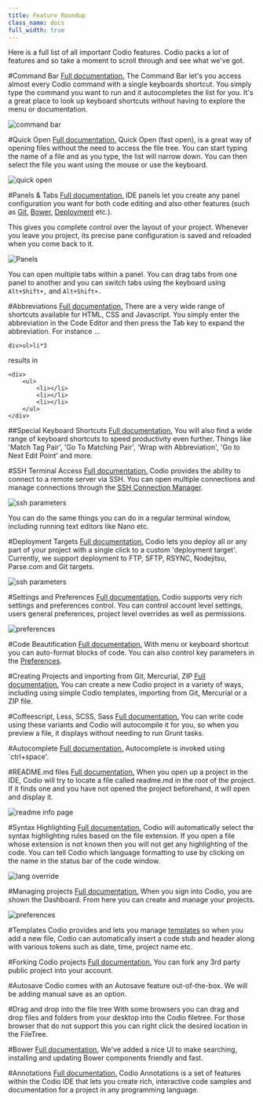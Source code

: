 ```yaml
---
title: Feature Roundup
class_name: docs
full_width: true
---
```


Here is a full list of all important Codio features. Codio packs a lot of features and so take a moment to scroll through and see what we've got.

#Command Bar
[Full documentation.](/docs/command-bar) The Command Bar let's you access almost every Codio command with a single keyboards shortcut. You simply type the command you want to run and it autocompletes the list for you. It's a great place to look up keyboard shortcuts without having to explore the menu or documentation.

![command bar](/img/docs/command-bar.png)

#Quick Open
[Full documentation.](/docs/ide/ide-general/quick-open/) Quick Open (fast open), is a great way of opening files without the need to access the file tree. You can start typing the name of a file and as you type, the list will narrow down. You can then select the file you want using the mouse or use the keyboard.

![quick open](/img/docs/quick-open.png)

#Panels & Tabs
[Full documentation.](/docs/panels/) IDE panels let you create any panel configuration you want for both code editing and also other features (such as [Git](/docs/git), [Bower](/docs/bower), [Deployment](/docs/deployment) etc.).

This gives you complete control over the layout of your project. Whenever you leave you project, its precise pane configuration is saved and reloaded when you come back to it.

![Panels](/img/docs/panel-overview.png)

You can open multiple tabs within a panel. You can drag tabs from one panel to another and you can switch tabs using the keyboard using `Alt+Shift+,` and `Alt+Shift+.`

#Abbreviations
[Full documentation.](/docs/emmet/emmet-abbreviations/) There are a very wide range of shortcuts available for HTML, CSS and Javascript. You simply enter the abbreviation in the Code Editor and then press the Tab key to expand the abbreviation. For instance ...

	div>ul>li*3

results in 

	<div>
	    <ul>
	        <li></li>
	        <li></li>
	        <li></li>
	    </ul>
	</div>


##Special Keyboard Shortcuts
[Full documentation.](/docs/emmet/emmet-actions/) You will also find a wide range of keyboard shortcuts to speed productivity even further. Things like 'Match Tag Pair', 'Go To Matching Pair', 'Wrap with Abbreviation', 'Go to Next Edit Point' and more.

#SSH Terminal Access
[Full documentation.](/docs/ssh/) Codio provides the ability to connect to a remote server via SSH. You can open multiple connections and manage connections through the [SSH Connection Manager](/docs/ssh/ssh-manager).

![ssh parameters](/img/docs/ssh-tab.png)

You can do the same things you can do in a regular terminal window, including running text editors like Nano etc.

#Deployment Targets
[Full documentation.](/docs/deployment/deploy/)
Codio lets you deploy all or any part of your project with a single click to a custom 'deployment target'. Currently, we support deployment to FTP, SFTP, RSYNC, Nodejitsu, Parse.com and Git targets.

![ssh parameters](/img/docs/deploy-details.png)

#Settings and Preferences
[Full documentation.](/docs/settings-prefs/) Codio supports very rich settings and preferences control. You can control account level settings, users general preferences, project level overrides as well as permissions.

![preferences](/img/docs/prefs-user.png)

#Code Beautification
[Full documentation.](/docs/ide-beautify/) With menu or keyboard shortcut you can auto-format blocks of code. You can also control key parameters in the [Preferences](/docs/settings-prefs/codio-prefs/).

#Creating Projects and importing from Git, Mercurial, ZIP
[Full documentation.](/docs/console/creating/) You can create a new Codio project in a variety of ways, including using simple Codio templates, importing from Git, Mercurial or a ZIP file.

#Coffeescript, Less, SCSS, Sass
[Full documentation.](/docs/compiling/) You can write code using these variants and Codio will autocompile it for you, so when you preview a file, it displays without needing to run Grunt tasks.

#Autocomplete
[Full documentation.](/docs/autocomplete/) Autocomplete is invoked using `ctrl+space'.

#README.md files
[Full documentation.](/docs/ide/ide-general/readme-md/) When you open up a project in the IDE, Codio will try to locate a file called readme.md in the root of the project. If it finds one and you have not opened the project beforehand, it will open and display it. 

![readme info page](/img/docs/readme-md.png)

#Syntax Highlighting
[Full documentation.](/docs/ide/code-editor/ide-force-lang/) Codio will automatically select the syntax highlighting rules based on the file extension. If you open a file whose extension is not known then you will not get any highlighting of the code. You can tell Codio which language formatting to use by clicking on the name in the status bar of the code window.

![lang override](/img/docs/ide-force-lang.png)

#Managing projects
[Full documentation.](/s/docs/console/) When you sign into Codio, you are shown the Dashboard. From here you can create and manage your projects.

![preferences](/img/docs/console-screen.png)

#Templates
Codio provides and lets you manage [templates](/docs/ide/ide-general/templates) so when you add a new file, Codio can automatically insert a code stub and header along with various tokens such as date, time, project name etc.


#Forking Codio projects
[Full documentation.](/docs/ide/ide-general/fork/) You can fork any 3rd party public project into your account.

#Autosave
Codio comes with an Autosave feature out-of-the-box. We will be adding manual save as an option.

#Drag and drop into the file tree
With some browsers you can drag and drop files and folders from your desktop into the Codio filetree. For those browser that do not support this you can right click the desired location in the FileTree.

#Bower
[Full documentation.](/docs/bower/) We've added a nice UI to make searching, installing and updating Bower components friendly and fast.

#Annotations
[Full documentation.](/docs/annotations/) Codio Annotations is a set of features within the Codio IDE that lets you create rich, interactive code samples and documentation for a project in any programming language.


